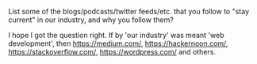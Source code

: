 List some of the blogs/podcasts/twitter feeds/etc. that you follow to "stay current" in our industry, and why you follow them?

I hope I got the question right. If by 'our industry' was meant 'web development', then https://medium.com/, https://hackernoon.com/, https://stackoverflow.com/, https://wordpress.com/ and others.
